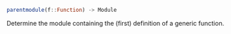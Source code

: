 ```julia
parentmodule(f::Function) -> Module
```

Determine the module containing the (first) definition of a generic function.
